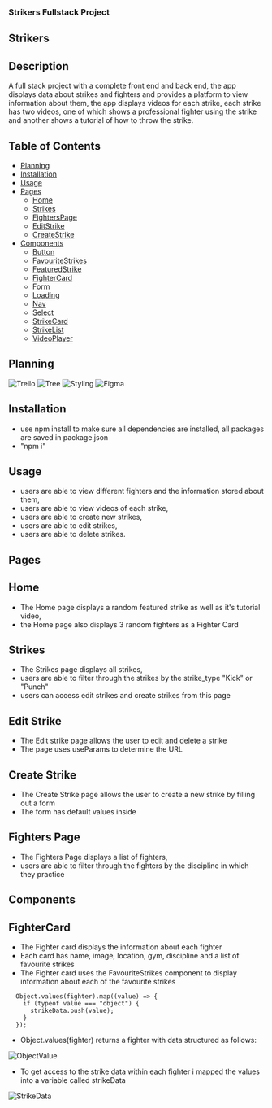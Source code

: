 ### Strikers Fullstack Project

## Strikers

## Description

A full stack project with a complete front end and back end, the app displays data about strikes and fighters and provides a platform to view information about them, the app displays videos for each strike, each strike has two videos, one of which shows a professional fighter using the strike and another shows a tutorial of how to throw the strike.

## Table of Contents

- [Planning](#planning)
- [Installation](#installation)
- [Usage](#usage)
- [Pages](#pages)
  - [Home](#home)
  - [Strikes](#strikes)
  - [FightersPage](#fighterspage)
  - [EditStrike](#editstrike)
  - [CreateStrike](#createstrike)
- [Components](#components)
  - [Button](#button)
  - [FavouriteStrikes](#favouritestrikes)
  - [FeaturedStrike](#featuredStrike)
  - [FighterCard](#fightercard)
  - [Form](#form)
  - [Loading](#loading)
  - [Nav](#nav)
  - [Select](#select)
  - [StrikeCard](#strikecard)
  - [StrikeList](#strikelist)
  - [VideoPlayer](#videoplayer)

## Planning

![Trello](https://github.com/Koji47/strikers/blob/main/src/assets/Readme_images/strikers_trello.PNG)
![Tree](https://github.com/Koji47/strikers/blob/main/src/assets/Readme_images/strikers_tree.PNG)
![Styling](https://github.com/Koji47/strikers/blob/main/src/assets/Readme_images/strikers_styling.PNG)
![Figma](https://github.com/Koji47/strikers/blob/main/src/assets/Readme_images/strikers_figma.PNG)

## Installation

- use npm install to make sure all dependencies are installed, all packages are saved in package.json
- "npm i"

## Usage

- users are able to view different fighters and the information stored about them,
- users are able to view videos of each strike,
- users are able to create new strikes,
- users are able to edit strikes,
- users are able to delete strikes.

## Pages

## Home

- The Home page displays a random featured strike as well as it's tutorial video,
- the Home page also displays 3 random fighters as a Fighter Card

## Strikes

- The Strikes page displays all strikes,
- users are able to filter through the strikes by the strike_type "Kick" or "Punch"
- users can access edit strikes and create strikes from this page

## Edit Strike

- The Edit strike page allows the user to edit and delete a strike
- The page uses useParams to determine the URL

## Create Strike

- The Create Strike page allows the user to create a new strike by filling out a form
- The form has default values inside

## Fighters Page

- The Fighters Page displays a list of fighters,
- users are able to filter through the fighters by the discipline in which they practice

## Components

## FighterCard

- The Fighter card displays the information about each fighter
- Each card has name, image, location, gym, discipline and a list of favourite strikes
- The Fighter card uses the FavouriteStrikes component to display information about each of the favourite strikes

```
  Object.values(fighter).map((value) => {
    if (typeof value === "object") {
      strikeData.push(value);
    }
  });
```

- Object.values(fighter) returns a fighter with data structured as follows:

![ObjectValue](https://github.com/Koji47/strikers/blob/main/src/assets/Readme_images/strikers_ObjectValue.PNG)

- To get access to the strike data within each fighter i mapped the values into a variable called strikeData

![StrikeData](https://github.com/Koji47/strikers/blob/main/src/assets/Readme_images/strikers_StrikeData.PNG)
